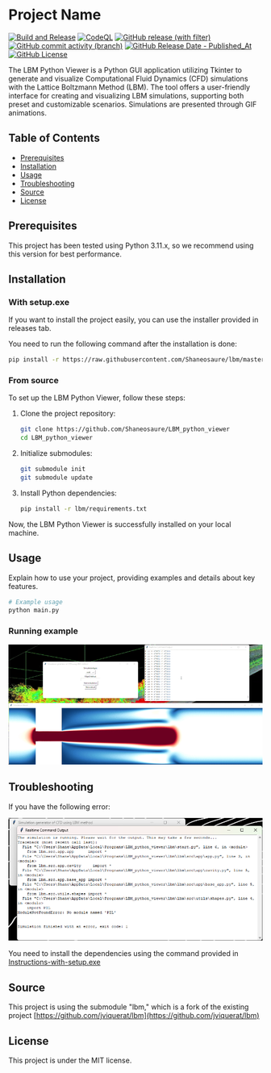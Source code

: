 # Project Name
[![Build and Release](https://github.com/Shaneosaure/LBM_python_viewer/actions/workflows/Build%20and%20Release.yml/badge.svg)](https://github.com/Shaneosaure/LBM_python_viewer/actions/workflows/Build%20and%20Release.yml) 
[![CodeQL](https://github.com/Shaneosaure/LBM_python_viewer/actions/workflows/github-code-scanning/codeql/badge.svg)](https://github.com/Shaneosaure/LBM_python_viewer/actions/workflows/github-code-scanning/codeql) 
[![GitHub release (with filter)](https://img.shields.io/github/v/release/Shaneosaure/LBM_python_viewer)](https://github.com/Shaneosaure/LBM_python_viewer/releases/latest)
[![GitHub commit activity (branch)](https://img.shields.io/github/commit-activity/w/Shaneosaure/LBM_python_viewer)](https://github.com/Shaneosaure/LBM_python_viewer/commits/main)
[![GitHub Release Date - Published_At](https://img.shields.io/github/release-date/Shaneosaure/LBM_python_viewer)](https://github.com/Shaneosaure/LBM_python_viewer/releases/latest)
[![GitHub License](https://img.shields.io/github/license/Shaneosaure/LBM_python_viewer)](https://github.com/Shaneosaure/LBM_python_viewer/blob/main/LICENSE.txt)

The LBM Python Viewer is a Python GUI application utilizing Tkinter to generate and visualize Computational Fluid Dynamics (CFD) simulations with the Lattice Boltzmann Method (LBM). The tool offers a user-friendly interface for creating and visualizing LBM simulations, supporting both preset and customizable scenarios. Simulations are presented through GIF animations.

## Table of Contents

- [Prerequisites](#prerequisites)
- [Installation](#installation)
- [Usage](#usage)
- [Troubleshooting](#troubleshooting)
- [Source](#source)
- [License](#license)

## Prerequisites

This project has been tested using Python 3.11.x, so we recommend using this version for best performance.

## Installation

### With setup.exe

If you want to install the project easily, you can use the installer provided in releases tab.

You need to run the following command after the installation is done:
```bash
pip install -r https://raw.githubusercontent.com/Shaneosaure/lbm/master/requirements.txt
```

### From source

To set up the LBM Python Viewer, follow these steps:

1. Clone the project repository:

   ```bash
   git clone https://github.com/Shaneosaure/LBM_python_viewer
   cd LBM_python_viewer
   ```

2. Initialize submodules:

   ```bash
   git submodule init
   git submodule update
   ```

3. Install Python dependencies:

   ```bash
   pip install -r lbm/requirements.txt
   ```

Now, the LBM Python Viewer is successfully installed on your local machine.

## Usage

Explain how to use your project, providing examples and details about key features.

```bash
# Example usage
python main.py
```

### Running example
<p align="center">
  <img alt="" src="./Demo/demo.gif">
</p>

## Troubleshooting

If you have the following error: 
<p align="center">
  <img alt="" src="./Images/error.png">
</p>

You need to install the dependencies using the command provided in [Instructions-with-setup.exe](#with-setupexe)

## Source

This project is using the submodule "lbm," which is a fork of the existing project [https://github.com/jviquerat/lbm](https://github.com/jviquerat/lbm)

## License

This project is under the MIT license.
